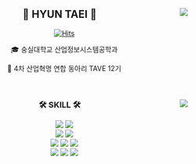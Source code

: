 <div align="center">
  
  <img align="right" src="http://mazassumnida.wtf/api/v2/generate_badge?boj=hyuntaei"/>
  
## 👋 HYUN TAEI 👋 
  

  [![Hits](https://hits.seeyoufarm.com/api/count/incr/badge.svg?url=https%3A%2F%2Fgithub.com%2Fht3064&count_bg=%2379C83D&title_bg=%23555555&icon=&icon_color=%23E7E7E7&title=hits&edge_flat=false)](https://github.com/ht3064)



  🎓 숭실대학교 산업정보시스템공학과

  🔎 4차 산업혁명 연합 동아리 TAVE 12기
 

  <br>
 
</div>


<div align="center">
  
  <img align="right" src="https://github-readme-stats.vercel.app/api/top-langs/?username=ht3064&layout=compact&hide=javascript,css,scss&theme=dracula&langs_count=8"/>
  
  ### 🛠 SKILL 🛠
 
  <img src="https://img.shields.io/badge/-JAVA-007396?style=flat-square&logo=openjdk&logoColor=white"> <img src="https://img.shields.io/badge/-JPA-6E4190?style=flat-square&logo=hibernate&logoColor=white"/> 
<br>
  <img src="https://img.shields.io/badge/-Spring Boot-6DB33F?style=flat-square&logo=SpringBoot&logoColor=white"/> <img src="https://img.shields.io/badge/-Spring%20Cloud-6DB33F?style=flat-square&logo=Spring&logoColor=white"/>
<br>
  <img src="https://img.shields.io/badge/MySQL-4479A1?style=flat-square&logo=MySQL&logoColor=white"/> <img src="https://img.shields.io/badge/MariaDB-003545?style=flat-square&logo=MariaDB&logoColor=white"/> <img src="https://img.shields.io/badge/Redis-DC382D?style=flat-square&logo=redis&logoColor=white"/>
<br>
  <img src="https://img.shields.io/badge/Amazon AWS-232F3E?style=flat-square&logo=Amazon%20Web%20Services&logoColor=white"/> <img src="https://img.shields.io/badge/GitHub Actions-2088FF?style=flat-square&logo=GitHub%20Actions&logoColor=white"/> <img src="https://img.shields.io/badge/Docker-2496ED?style=flat-square&logo=Docker&logoColor=white"/>
<br>

</div>
